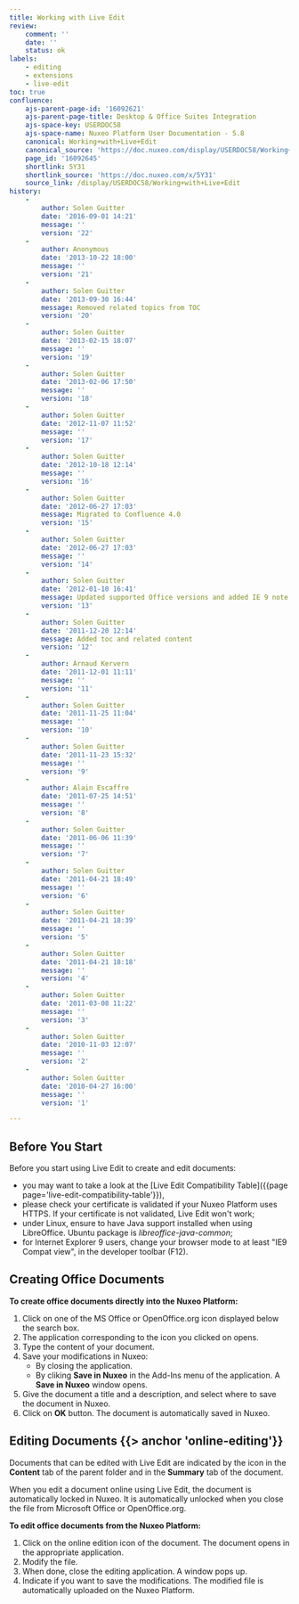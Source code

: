 ```yaml
---
title: Working with Live Edit
review:
    comment: ''
    date: ''
    status: ok
labels:
    - editing
    - extensions
    - live-edit
toc: true
confluence:
    ajs-parent-page-id: '16092621'
    ajs-parent-page-title: Desktop & Office Suites Integration
    ajs-space-key: USERDOC58
    ajs-space-name: Nuxeo Platform User Documentation - 5.8
    canonical: Working+with+Live+Edit
    canonical_source: 'https://doc.nuxeo.com/display/USERDOC58/Working+with+Live+Edit'
    page_id: '16092645'
    shortlink: 5Y31
    shortlink_source: 'https://doc.nuxeo.com/x/5Y31'
    source_link: /display/USERDOC58/Working+with+Live+Edit
history:
    - 
        author: Solen Guitter
        date: '2016-09-01 14:21'
        message: ''
        version: '22'
    - 
        author: Anonymous
        date: '2013-10-22 18:00'
        message: ''
        version: '21'
    - 
        author: Solen Guitter
        date: '2013-09-30 16:44'
        message: Removed related topics from TOC
        version: '20'
    - 
        author: Solen Guitter
        date: '2013-02-15 18:07'
        message: ''
        version: '19'
    - 
        author: Solen Guitter
        date: '2013-02-06 17:50'
        message: ''
        version: '18'
    - 
        author: Solen Guitter
        date: '2012-11-07 11:52'
        message: ''
        version: '17'
    - 
        author: Solen Guitter
        date: '2012-10-18 12:14'
        message: ''
        version: '16'
    - 
        author: Solen Guitter
        date: '2012-06-27 17:03'
        message: Migrated to Confluence 4.0
        version: '15'
    - 
        author: Solen Guitter
        date: '2012-06-27 17:03'
        message: ''
        version: '14'
    - 
        author: Solen Guitter
        date: '2012-01-10 16:41'
        message: Updated supported Office versions and added IE 9 note
        version: '13'
    - 
        author: Solen Guitter
        date: '2011-12-20 12:14'
        message: Added toc and related content
        version: '12'
    - 
        author: Arnaud Kervern
        date: '2011-12-01 11:11'
        message: ''
        version: '11'
    - 
        author: Solen Guitter
        date: '2011-11-25 11:04'
        message: ''
        version: '10'
    - 
        author: Solen Guitter
        date: '2011-11-23 15:32'
        message: ''
        version: '9'
    - 
        author: Alain Escaffre
        date: '2011-07-25 14:51'
        message: ''
        version: '8'
    - 
        author: Solen Guitter
        date: '2011-06-06 11:39'
        message: ''
        version: '7'
    - 
        author: Solen Guitter
        date: '2011-04-21 18:49'
        message: ''
        version: '6'
    - 
        author: Solen Guitter
        date: '2011-04-21 18:39'
        message: ''
        version: '5'
    - 
        author: Solen Guitter
        date: '2011-04-21 18:18'
        message: ''
        version: '4'
    - 
        author: Solen Guitter
        date: '2011-03-08 11:22'
        message: ''
        version: '3'
    - 
        author: Solen Guitter
        date: '2010-11-03 12:07'
        message: ''
        version: '2'
    - 
        author: Solen Guitter
        date: '2010-04-27 16:00'
        message: ''
        version: '1'

---
```

## Before You Start

Before you start using Live Edit to create and edit documents:

*   you may want to take a look at the [Live Edit Compatibility Table]({{page page='live-edit-compatibility-table'}}),
*   please check your certificate is validated if your Nuxeo Platform uses HTTPS. If your certificate is not validated, Live Edit won't work;
*   under Linux, ensure to have Java support installed when using LibreOffice. Ubuntu package is _libreoffice-java-common_;
*   for Internet Explorer 9 users, change your browser mode to at least "IE9 Compat view", in the developer toolbar (F12).

## Creating Office Documents

**To create office documents directly into the Nuxeo Platform:**

1.  Click on one of the MS Office or OpenOffice.org icon displayed below the search box.
2.  The application corresponding to the icon you clicked on opens.
3.  Type the content of your document.
4.  Save your modifications in Nuxeo:
    *   By closing the application.
    *   By cliking **Save in Nuxeo** in the Add-Ins menu of the application.
        A **Save in Nuxeo** window opens.
5.  Give the document a title and a description, and select where to save the document in Nuxeo.
6.  Click on **OK** button.
    The document is automatically saved in Nuxeo.

## Editing Documents {{> anchor 'online-editing'}}

Documents that can be edited with Live Edit are indicated by the icon in the **Content** tab of the parent folder and in the **Summary** tab of the document.

When you edit a document online using Live Edit, the document is automatically locked in Nuxeo. It is automatically unlocked when you close the file from Microsoft Office or OpenOffice.org.

**To edit office documents from the Nuxeo Platform:**

1.  Click on the online edition icon of the document.
    The document opens in the appropriate application.
2.  Modify the file.
3.  When done, close the editing application.
    A window pops up.
4.  Indicate if you want to save the modifications.
    The modified file is automatically uploaded on the Nuxeo Platform.

&nbsp;
